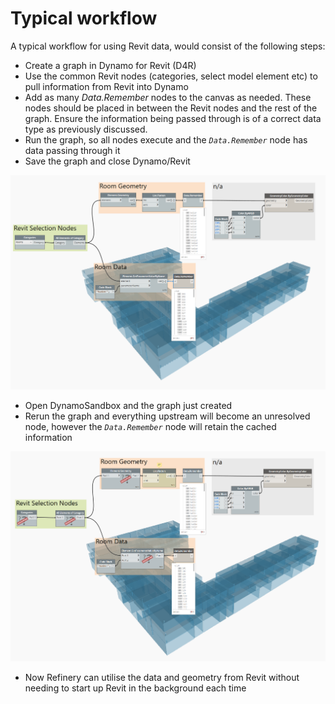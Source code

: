 # Typical workflow

A typical workflow for using Revit data, would consist of the following steps:

* Create a graph in Dynamo for Revit (D4R)
* Use the common Revit nodes (categories, select model element etc) to pull information from Revit into Dynamo
* Add as many *Data.Remember* nodes to the canvas as needed. These nodes should be placed in between the Revit nodes and the rest of the graph. Ensure the information being passed through is of a correct data type as previously discussed. 
* Run the graph, so all nodes execute and the *`Data.Remember`* node has data passing through it
* Save the graph and close Dynamo/Revit

![Data Remember in Revit](images/6-02_revit_dynamo.PNG "Data Remember in Revit")

* Open DynamoSandbox and the graph just created
* Rerun the graph and everything upstream will become an unresolved node, however the *`Data.Remember`* node will retain the cached information

![Data Remember in Sandbox](images/6-02_sandbox-dynamo.png "Data Remember in Sandbox")

* Now Refinery can utilise the data and geometry from Revit without needing to start up Revit in the background each time
